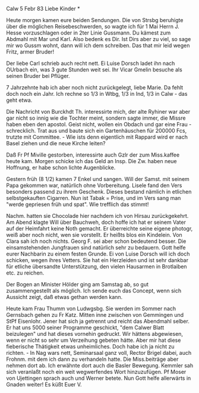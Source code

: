  Calw 5 Febr 83
Liebe Kinder <Mar>*

Heute morgen kamen eure beiden Sendungen. Die von Strsbg beruhigte über die möglichen Reisebeschwerden, so wagte ich für 1 Mai Herrn J. Hesse vorzuschlagen oder in 2ter Linie Gussmann. Du kämest zum Abdmahl mit Mar und Karl. Also bedenk es Dir. Ist Dirs aber zu viel, so sage mir wo Gussm wohnt, dann will ich dem schreiben. Das that mir leid wegen Fritz, armer Bruder!

Der liebe Carl schrieb auch recht nett. Ei Luise Dorsch ladet ihn nach OUrbach ein, was 3 gute Stunden weit sei. Ihr Vicar Gmelin besuche als seinen Bruder bei Pflüger.

7 Jahrzehnte hab ich aber noch nicht zurückgelegt, liebe Marie. Da fehlt doch noch ein Jahr. Ich rechne so 1/3 in Wtbg, 1/3 in Ind, 1/3 in Calw - das geht etwa.

Die Nachricht von Burckhdt Th. interessirte mich, der alte Ryhiner war aber gar nicht so innig wie die Tochter meint, sondern sagte immer, die Missre haben eben den apostol. Geist nicht, wollen ein Obdach und gar eine Frau - schrecklich. Trat aus und baute sich ein Gartenhäuschen für 200000 Fcs, trutzte mit Committee. - Wie ists denn eigentlich mit Rappard wird er nach Basel ziehen und die neue Kirche leiten?

Daß Fr Pf Miville gestorben, interessirte auch Gzlr der zum Miss.kaffee heute kam. Morgen schicke ich das Geld an Insp. Die Zw. haben neue Hoffnung, er habe schon lichte Augenblicke.

Gestern früh (8 1/2) kamen 7 Enkel und sangen. Will der Samst. mit seinem Papa gekommen war, natürlich ohne Vorbereitung. Lisele fand den Vers besonders passend zu ihrem Geschenk. Dieses bestand nämlich in etlichen selbstgekauften Cigarren. Nun ist Tabak = Prise, und im Vers sang man "werde gepriesen früh und spat". Wie trefflich das stimmt!

Nachm. hatten sie Chocolade hier nachdem ich von Hirsau zurückgekehrt. Am Abend klagte Will über Bauchweh, doch hoffe ich hat er seinem Vater auf der Heimfahrt keine Noth gemacht. Er überreichte seine eigene photogr, weiß aber noch nicht, wen sie vorstellt. Er heißts blos ein Kindelein. 
Von Clara sah ich noch nichts. Georg F. sei aber schon bedeutend besser. 
Die einsamstehenden Jungfrauen sind natürlich sehr zu bedauern. Gott helfe eurer Nachbarin zu einem festen Grunde. Ei von Luise Dorsch will ich doch schicken, wegen ihres Vetters. Sie hat ein Herzleiden und ist sehr dankbar für etliche übersandte Unterstützung, den vielen Hausarmen in Brotlaiben etc. zu reichen.

Der Bogen an Minister Hölder ging am Samstag ab, so gut zusammengestellt als möglich. Ich sende euch das Concept, wenn sich Aussicht zeigt, daß etwas gethan werden kann.

Heute kam Frau Thumm von Ludwgsbg. Sie werden im Sommer nach Gernsbach gehen zu Fr Katz. Mitten inne zwischen von Gemmingen und StPf Eisenlohr. Jener hat sich ja getrennt und reicht das Abendmahl selber. Er hat uns 5000 seiner Programme geschickt, "dem Calwer Blatt beizulegen" und hat dieses vornehin gedruckt. Wir hättens abgewiesen, wenn er nicht so sehr um Verzeihung gebeten hätte. Aber mir hat diese fieberische Thätigkeit etwas unheimliches. Doch habe ich ja nicht zu richten. - In Nag wars nett, Seminarsaal ganz voll, Rector Brigel dabei, auch Frohnm. mit dem ich dann zu verhandeln hatte. Die Miss.beiträge aber nehmen dort ab. Ich erwähnte dort auch die Basler Bewegung. Kemmler sah sich veranlaßt noch ein weit wegwerfendes Wort hinzuzufügen. Pf Moser von Ujettingen sprach auch und Werner betete. Nun Gott helfe allerwärts in Gnaden weiter! Es küßt
 Euer V.
